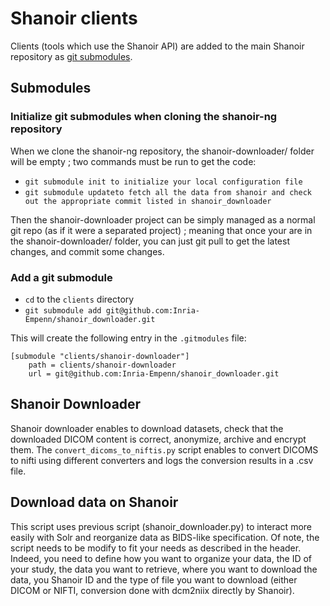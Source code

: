 # Shanoir clients

Clients (tools which use the Shanoir API) are added to the main Shanoir repository as [git submodules](https://git-scm.com/book/en/v2/Git-Tools-Submodules).

## Submodules

### Initialize git submodules when cloning the shanoir-ng repository

When we clone the shanoir-ng repository, the shanoir-downloader/ folder will be empty ; two commands must be run to get the code:

   - `git submodule init to initialize your local configuration file`
   - `git submodule updateto fetch all the data from shanoir and check out the appropriate commit listed in shanoir_downloader`

Then the shanoir-downloader project can be simply managed as a normal git repo (as if it were a separated project) ; meaning that once your are in the shanoir-downloader/ folder, you can just git pull to get the latest changes, and commit some changes.

### Add a git submodule

 - `cd` to the `clients` directory 
 - `git submodule add git@github.com:Inria-Empenn/shanoir_downloader.git`

This will create the following entry in the `.gitmodules` file:
```
[submodule "clients/shanoir-downloader"]
	path = clients/shanoir-downloader
	url = git@github.com:Inria-Empenn/shanoir_downloader.git
```

## Shanoir Downloader

Shanoir downloader enables to download datasets, check that the downloaded DICOM content is correct, anonymize, archive and encrypt them.
The `convert_dicoms_to_niftis.py` script enables to convert DICOMS to nifti using different converters and logs the conversion results in a .csv file.

## Download data on Shanoir

This script uses previous script (shanoir_downloader.py) to interact more easily with Solr and reorganize data as BIDS-like specification. Of note, the script needs to be modify to fit your needs as described in the header. Indeed, you need to define how you want to organize your data, the ID of your study, the data you want to retrieve, where you want to download the data, you Shanoir ID and the type of file you want to download (either DICOM or NIFTI, conversion done with dcm2niix directly by Shanoir).